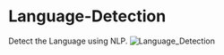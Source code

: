 # Language-Detection
Detect the Language using NLP.
![Language_Detection](https://user-images.githubusercontent.com/102272183/213641862-ac680f3b-0bc4-4018-8906-239046912390.png)

